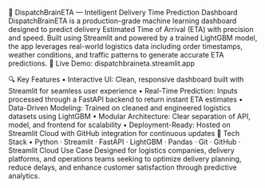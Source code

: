
🚚 DispatchBrainETA — Intelligent Delivery Time Prediction Dashboard
DispatchBrainETA is a production-grade machine learning dashboard designed to predict delivery Estimated Time of Arrival (ETA) with precision and speed. Built using Streamlit and powered by a trained LightGBM model, the app leverages real-world logistics data including order timestamps, weather conditions, and traffic patterns to generate accurate ETA predictions.
🔗 Live Demo: dispatchbraineta.streamlit.app

🔍 Key Features
• 	Interactive UI: Clean, responsive dashboard built with Streamlit for seamless user experience
• 	Real-Time Prediction: Inputs processed through a FastAPI backend to return instant ETA estimates
• 	Data-Driven Modeling: Trained on cleaned and engineered logistics datasets using LightGBM
• 	Modular Architecture: Clear separation of API, model, and frontend for scalability
• 	Deployment-Ready: Hosted on Streamlit Cloud with GitHub integration for continuous updates
🧠 Tech Stack
• 	Python · Streamlit · FastAPI · LightGBM · Pandas · Git · GitHub · Streamlit Cloud
 Use Case
Designed for logistics companies, delivery platforms, and operations teams seeking to optimize delivery planning, reduce delays, and enhance customer satisfaction through predictive analytics.
